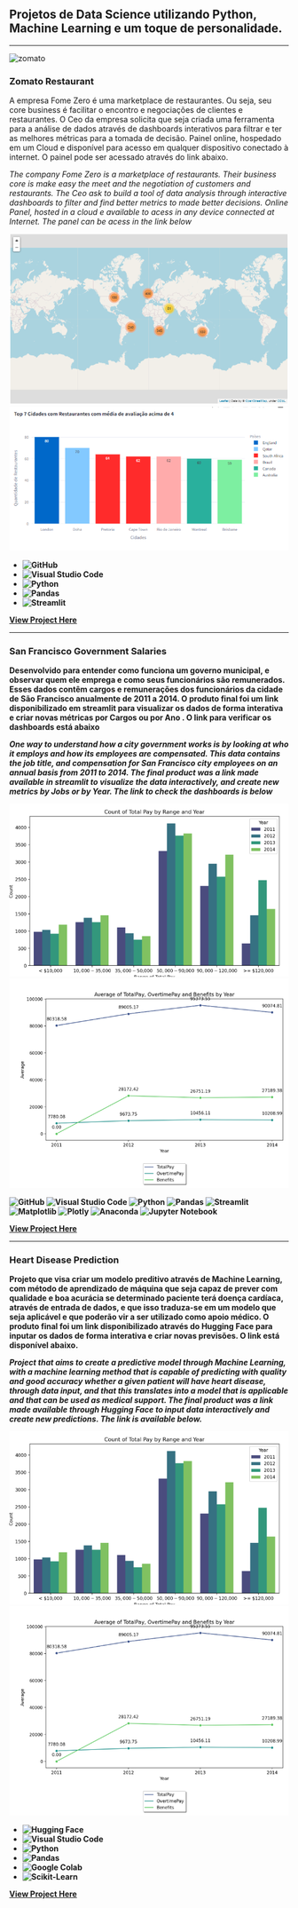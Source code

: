 ## Projetos de Data Science utilizando Python, Machine Learning e um toque de personalidade.

---

![zomato](https://img.shields.io/badge/Zomato-E23744?style=for-the-badge&logo=zomato&logoColor=white)
### Zomato Restaurant
A empresa Fome Zero é uma marketplace de restaurantes. Ou seja, seu core business é facilitar o encontro e negociações de clientes e restaurantes. 
O Ceo da empresa solicita que seja criada uma ferramenta para a análise de dados através de dashboards interativos para filtrar e ter as melhores
métricas para a tomada de decisão. Painel online, hospedado em um Cloud e disponível para acesso em qualquer dispositivo conectado à internet. 
O painel pode ser acessado através do link abaixo. 

*The company Fome Zero is a marketplace of restaurants. Their business core is make easy the meet and the negotiation of customers and restaurants. 
The Ceo ask to build a tool of data analysis through interactive dashboards to filter and find better metrics to made better decisions. Online Panel, hosted in a cloud e available
to acess in any device connected at Internet.
The panel can be acess in the link below*

<img src="images/zomato1.jpeg?raw=true"/>
<b><b>
<img src="images/zomato2.jpeg?raw=true"/>

- ![GitHub](https://img.shields.io/badge/GitHub-181717?style=for-the-badge&logo=github&logoColor=white)
- ![Visual Studio Code](https://img.shields.io/badge/Visual%20Studio%20Code-007ACC?style=for-the-badge&logo=visual-studio-code&logoColor=white)
- ![Python](https://img.shields.io/badge/Python-3776AB?style=for-the-badge&logo=python&logoColor=white)
- ![Pandas](https://img.shields.io/badge/Pandas-150458?style=for-the-badge&logo=pandas&logoColor=white)
- ![Streamlit](https://img.shields.io/badge/Streamlit-FF4B4B?style=for-the-badge&logo=streamlit&logoColor=white)


[View Project Here](https://tomnachbar-zomato.streamlit.app/)
  
---


### San Francisco Government Salaries
Desenvolvido para entender como funciona um governo municipal, e observar quem ele emprega e como seus funcionários são remunerados. Esses dados contêm cargos e remunerações dos funcionários da cidade de São Francisco anualmente de 2011 a 2014. O produto final foi um link disponibilizado em streamlit para visualizar os dados de forma interativa e criar novas métricas por Cargos ou por Ano .
O link para verificar os dashboards está abaixo

*One way to understand how a city government works is by looking at who it employs and how its employees are compensated. This data contains the job title, and compensation for San Francisco city employees on an annual basis from 2011 to 2014. The final product was a link made available in streamlit to visualize the data interactively, and create new metrics by Jobs or by Year.
The link to check the dashboards is below*

<img src="images/san1.jpeg?raw=true"/>
<b><b>
<img src="images/san2.jpeg?raw=true"/>

![GitHub](https://img.shields.io/badge/GitHub-181717?style=for-the-badge&logo=github&logoColor=white)
![Visual Studio Code](https://img.shields.io/badge/Visual%20Studio%20Code-007ACC?style=for-the-badge&logo=visual-studio-code&logoColor=white)
![Python](https://img.shields.io/badge/Python-3776AB?style=for-the-badge&logo=python&logoColor=white)
![Pandas](https://img.shields.io/badge/Pandas-150458?style=for-the-badge&logo=pandas&logoColor=white)
![Streamlit](https://img.shields.io/badge/Streamlit-FF4B4B?style=for-the-badge&logo=streamlit&logoColor=white)
![Matplotlib](https://img.shields.io/badge/Matplotlib-%23ffffff.svg?style=for-the-badge&logo=Matplotlib&logoColor=black)
![Plotly](https://img.shields.io/badge/Plotly-%233F4F75.svg?style=for-the-badge&logo=plotly&logoColor=white)
![Anaconda](https://img.shields.io/badge/Anaconda-%2344A833.svg?style=for-the-badge&logo=anaconda&logoColor=white)
![Jupyter Notebook](https://img.shields.io/badge/jupyter-%23FA0F00.svg?style=for-the-badge&logo=jupyter&logoColor=white)

[View Project Here](https://sanfrancisco-salaries.streamlit.app/)

---

### Heart Disease Prediction
Projeto que visa criar um modelo preditivo através de Machine Learning, com método de aprendizado de máquina que seja capaz de prever com qualidade e boa acurácia se determinado paciente terá doença cardíaca, através de entrada de dados, e que isso traduza-se em um modelo que seja aplicável e que poderão vir a ser utilizado como apoio médico. O produto final foi um link disponibilizado através do Hugging Face para inputar os dados de forma interativa e criar novas previsões.
O link está disponível abaixo.

*Project that aims to create a predictive model through Machine Learning, with a machine learning method that is capable of predicting with quality and good accuracy whether a given patient will have heart disease, through data input, and that this translates into a model that is applicable and that can be used as medical support. The final product was a link made available through Hugging Face to input data interactively and create new predictions.
The link is available below.*

<img src="images/san1.jpeg?raw=true"/>
<b><b>
<img src="images/san2.jpeg?raw=true"/>

- ![Hugging Face](https://img.shields.io/badge/-HuggingFace-FDEE21?style=for-the-badge&logo=HuggingFace&logoColor=black)
- ![Visual Studio Code](https://img.shields.io/badge/Visual%20Studio%20Code-007ACC?style=for-the-badge&logo=visual-studio-code&logoColor=white)
- ![Python](https://img.shields.io/badge/Python-3776AB?style=for-the-badge&logo=python&logoColor=white)
- ![Pandas](https://img.shields.io/badge/Pandas-150458?style=for-the-badge&logo=pandas&logoColor=white)
- ![Google Colab](https://img.shields.io/badge/Colab-F9AB00?style=for-the-badge&logo=googlecolab&color=525252)
- ![Scikit-Learn](https://img.shields.io/badge/scikit_learn-F7931E?style=for-the-badge&logo=scikit-learn&logoColor=white)

[View Project Here](https://huggingface.co/spaces/nachbars/heart_disease)






